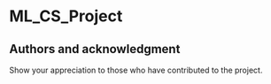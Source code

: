 # ML_CS_Project

## Authors and acknowledgment
Show your appreciation to those who have contributed to the project.